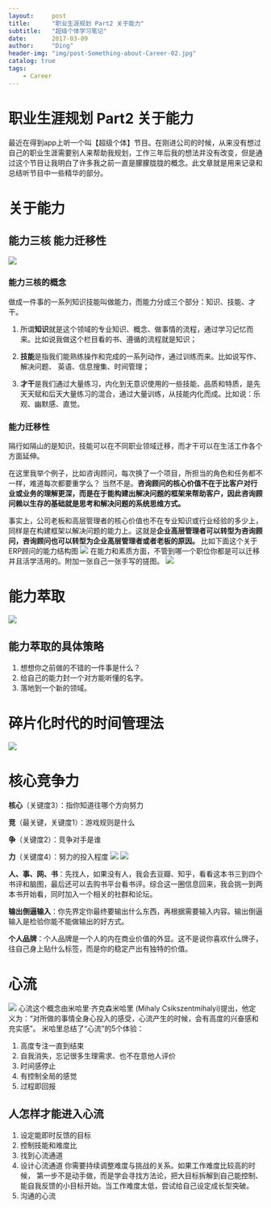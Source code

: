 ```yaml
---
layout:     post
title:      "职业生涯规划 Part2 关于能力"
subtitle:   "超级个体学习笔记"
date:       2017-03-09
author:     "Ding"
header-img: "img/post-Something-about-Career-02.jpg"
catalog: true
tags:
    - Career
---
```

# 职业生涯规划 Part2 关于能力
最近在得到app上听一个叫【超级个体】节目。在刚进公司的时候，从来没有想过自己的职业生涯需要别人来帮助我规划，工作三年后我的想法并没有改变，但是通过这个节目让我明白了许多我之前一直是朦朦胧胧的概念。此文章就是用来记录和总结听节目中一些精华的部分。

# 关于能力
## 能力三核  能力迁移性
![](/img/in-post/post-Something-about-Career-02/2965645-1aaa3cb0b9c9dbdb.png)
### 能力三核的概念

做成一件事的一系列知识技能叫做能力，而能力分成三个部分：知识、技能、才干。

1. 所谓**知识**就是这个领域的专业知识、概念、做事情的流程，通过学习记忆而来。比如说我做这个栏目看的书、遵循的流程就是知识；

2. **技能**是指我们能熟练操作和完成的一系列动作，通过训练而来。比如说写作、解决问题、 英语、信息搜集、时间管理；

3. **才干**是我们通过大量练习，内化到无意识使用的一些技能、品质和特质，是先天天赋和后天大量练习的混合，通过大量训练，从技能内化而成。比如说：乐观、幽默感、直觉。
### 能力迁移性
隔行如隔山的是知识，技能可以在不同职业领域迁移，而才干可以在生活工作各个方面延伸。

在这里我举个例子，比如咨询顾问，每次换了一个项目，所担当的角色和任务都不一样，难道每次都要重学么？ 当然不是。**咨询顾问的核心价值不在于比客户对行业或业务的理解更深，而是在于能构建出解决问题的框架来帮助客户，因此咨询顾问赖以生存的基础就是思考和解决问题的系统思维方式。**

事实上，公司老板和高层管理者的核心价值也不在专业知识或行业经验的多少上，同样是在构建框架以解决问题的能力上。这就是**企业高层管理者可以转型为咨询顾问，咨询顾问也可以转型为企业高层管理者或者老板的原因。**
比如下面这个关于ERP顾问的能力结构图
![](/img/in-post/post-Something-about-Career-02/Pasted_Graphic_4.tiff)
在能力和素质方面，不管到哪一个职位你都是可以迁移并且活学活用的。附加一张自己一张手写的搓图。
![](/img/in-post/post-Something-about-Career-02/DraggedImage.png)

# 能力萃取
![](/img/in-post/post-Something-about-Career-02/DraggedImage-1.png)
## 能力萃取的具体策略
1. 想想你之前做的不错的一件事是什么？
2. 给自己的能力封一个对方能听懂的名字。
3. 落地到一个新的领域。

# 碎片化时代的时间管理法
![](/img/in-post/post-Something-about-Career-02/DraggedImage-2.png)

# 核心竞争力

**核心**（关键度3）：指你知道往哪个方向努力

**竞**（最关键，关键度1）：游戏规则是什么

**争**（关键度2）：竞争对手是谁

**力**（关键度4）：努力的投入程度
![](/img/in-post/post-Something-about-Career-02/DraggedImage-3.png)
![](/img/in-post/post-Something-about-Career-02/DraggedImage-4.png)

**人、事、网、书**：先找人，如果没有人，我会去豆瓣、知乎，看看这本书三到四个书评和脑图，最后还可以去购书平台看书评。综合这一圈信息回来，我会挑一到两本书开始看，同时加入一个相关的社群和论坛。

**输出倒逼输入**：你先界定你最终要输出什么东西，再根据需要输入内容。输出倒逼输入是检验你能不能做输出的好方式。

**个人品牌**：个人品牌是一个人的内在商业价值的外显。这不是说你喜欢什么牌子，往自己身上贴什么标签，而是你的稳定产出有独特的价值。

# 心流
![](/img/in-post/post-Something-about-Career-02/DraggedImage-5.png)
心流这个概念由米哈里·齐克森米哈里 (Mihaly Csikszentmihalyi)提出，他定义为：“对所做的事情全身心投入的感受，心流产生的时候，会有高度的兴奋感和充实感”。
米哈里总结了“心流”的5个体验：

1. 高度专注一直到结束
2. 自我消失，忘记很多生理需求、也不在意他人评价
3. 时间感停止
4. 有控制全局的感觉
5. 过程即回报

## 人怎样才能进入心流
1. 设定能即时反馈的目标
2. 控制技能和难度比
3. 找到心流通道
4. 设计心流通道
	你需要持续调整难度与挑战的关系。如果工作难度比较高的时候， 第一步不是动手做，而是学会寻找方法论，把大目标拆解到自己能控制、能自我反馈的小目标开始。当工作难度太低，尝试给自己设定成长型突破。
5. 沟通的心流


